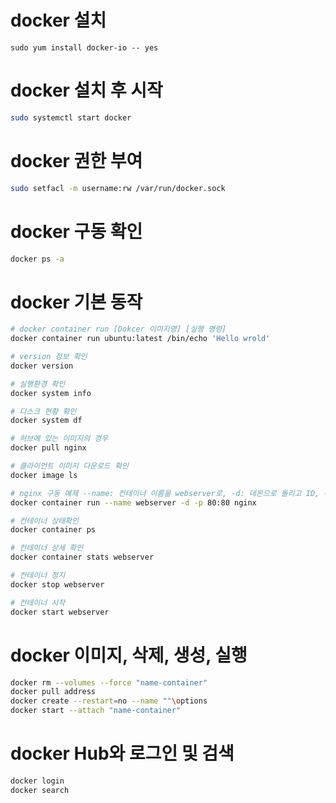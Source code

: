 # docker 설치

```
sudo yum install docker-io -- yes
```

# docker 설치 후 시작

```sh
sudo systemctl start docker
```

# docker 권한 부여

```sh
sudo setfacl -m username:rw /var/run/docker.sock
```

# docker 구동 확인

```sh
docker ps -a
```

# docker 기본 동작

```sh
# docker container run [Dokcer 이미지명] [실행 명령]
docker container run ubuntu:latest /bin/echo 'Hello wrold'

# version 정보 확인
docker version

# 실행환경 확인
docker system info

# 디스크 현황 확인
docker system df

# 허브에 있는 이미지의 경우
docker pull nginx

# 클라이언트 이미지 다운로드 확인
docker image ls

# nginx 구동 예제 --name: 컨테이너 이름을 webserver로, -d: 데몬으로 돌리고 ID, -p 80에 대하 접근허가
docker container run --name webserver -d -p 80:80 nginx

# 컨테이너 상태확인
docker container ps

# 컨테이너 상세 확인
docker container stats webserver

# 컨테이너 정지
docker stop webserver

# 컨테이너 시작
docker start webserver
```

# docker 이미지, 삭제, 생성, 실행

```sh
docker rm --volumes --force "name-container"
docker pull address
docker create --restart=no --name ""\options
docker start --attach "name-container"
```

# docker Hub와 로그인 및 검색

```sh
docker login
docker search
```

